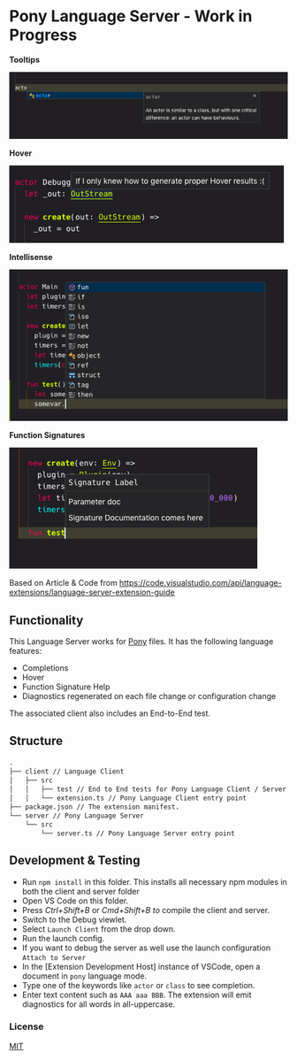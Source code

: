 # Pony Language Server - Work in Progress

**Tooltips**

![tooltips](https://raw.githubusercontent.com/brakmic/pony-language-server/master/img/docinfo.png)

**Hover**

![hover](https://raw.githubusercontent.com/brakmic/pony-language-server/master/img/hover2.png)

**Intellisense**

![intellisense](https://raw.githubusercontent.com/brakmic/pony-language-server/master/img/intellisense.png)

**Function Signatures**

![signatures](https://raw.githubusercontent.com/brakmic/pony-language-server/master/img/signature_completion.png)

Based on Article & Code from https://code.visualstudio.com/api/language-extensions/language-server-extension-guide

## Functionality

This Language Server works for [Pony](https://www.ponylang.io/) files. It has the following language features:

- Completions
- Hover
- Function Signature Help
- Diagnostics regenerated on each file change or configuration change

The associated client also includes an End-to-End test.

## Structure

```
.
├── client // Language Client
│   ├── src
│   │   ├── test // End to End tests for Pony Language Client / Server
│   │   └── extension.ts // Pony Language Client entry point
├── package.json // The extension manifest.
└── server // Pony Language Server
    └── src
        └── server.ts // Pony Language Server entry point
```

## Development & Testing

* Run `npm install` in this folder. This installs all necessary npm modules in both the client and server folder
* Open VS Code on this folder.
* Press *Ctrl+Shift+B* or *Cmd+Shift+B to* compile the client and server.
* Switch to the Debug viewlet.
* Select `Launch Client` from the drop down.
* Run the launch config.
* If you want to debug the server as well use the launch configuration `Attach to Server`
* In the [Extension Development Host] instance of VSCode, open a document in `pony` language mode.
* Type one of the keywords like `actor` or `class` to see completion. 
* Enter text content such as `AAA aaa BBB`. The extension will emit diagnostics for all words in all-uppercase.

### License

[MIT](https://github.com/brakmic/pony-language-server/blob/master/LICENSE)